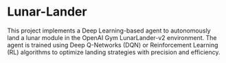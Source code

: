 # Lunar-Lander
This project implements a Deep Learning-based agent to autonomously land a lunar module in the OpenAI Gym LunarLander-v2 environment. The agent is trained using Deep Q-Networks (DQN) or Reinforcement Learning (RL) algorithms to optimize landing strategies with precision and efficiency.
